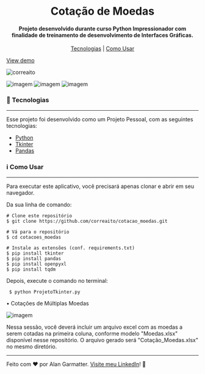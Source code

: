 <h1 align="center"> Cotação de Moedas </h1>
<h4 align="center">Projeto desenvolvido durante curso Python Impressionador com finalidade de treinamento de desenvolvimento de Interfaces Gráficas.</h4>

<p align="center">
<a href="#tecnologias"> Tecnologias</a> | <a href="#informacao-uso">Como Usar</a>
</p>

[View demo](https://drive.google.com/file/d/1yQMeqITgEt2osBMMVxfWmR3J0WNpR6y6/view?usp=sharing)

<p align="left"> <img src="https://komarev.com/ghpvc/?username=correaito&label=Project%20views&color=0e75b6&style=flat" alt="correaito" /> </p>

![imagem](https://img.shields.io/badge/-Python-orange) ![imagem](https://img.shields.io/badge/-Tkinter-yellow) ![imagem](https://img.shields.io/badge/-Pandas-blue)

<a id="tecnologias" class="anchor"></a>
### :rocket:  Tecnologias

------------
Esse projeto foi desenvolvido como um Projeto Pessoal, com as seguintes tecnologias:

- [Python](https://www.python.org/ "Heading link")
- [Tkinter](https://docs.python.org/3/library/tk.html "Heading link")
- [Pandas](https://pandas.pydata.org/docs/ "Heading link")

<a id="informacao-uso" class="anchor"></a>
### :information_source:  Como Usar
------------
Para executar este aplicativo, você precisará apenas clonar e abrir em seu navegador. 

Da sua linha de comando:

    # Clone este repositório
    $ git clone https://github.com/correaito/cotacao_moedas.git
    
    # Vá para o repositório
    $ cd cotacoes_moedas
    
    # Instale as extensões (conf. requirements.txt)
    $ pip install tkinter
    $ pip install pandas
    $ pip install openpyxl
    $ pip install tqdm
    
 Depois, execute o comando no terminal:
 
     $ python ProjetoTkinter.py
     
 • Cotações de Múltiplas Moedas
 
![imagem](https://docs.google.com/uc?id=1WLMW9VCeatSNAh61sZAHO3lNAC0Ylhgx)

 Nessa sessão, você deverá incluir um arquivo excel com as moedas a serem cotadas na primeira coluna, conforme modelo "Moedas.xlsx" disponível nesse repositório. O arquivo gerado será "Cotação_Moedas.xlsx" no mesmo diretório. 

------------
Feito com ♥ por Alan Garmatter. [Visite meu LinkedIn](https://www.linkedin.com/in/alan-garmatter-8a05601b8/)! 👋 

